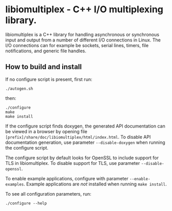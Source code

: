 # libiomultiplex - C++ I/O multiplexing library.

libiomultiplex is a C++ library for handling asynchronous or synchronous input and output from a number of different I/O connections in Linux. The I/O connections can for example be sockets, serial lines, timers, file notifications, and generic file handles.


## How to build and install

If no configure script is present, first run:
```
./autogen.sh
```
then:
```
./configure
make
make install
```
If the configure script finds doxygen, the generated API documentation can be viewed in a browser by opening file `[prefix]/share/doc/libiomultiplex/html/index.html`. To disable API documentation generation, use parameter `--disable-doxygen` when running the configure script.

The configure script by default looks for OpenSSL to include support for TLS in libiomultiplex. To disable support for TLS, use parameter `--disable-openssl`.

To enable example applications, configure with parameter `--enable-examples`. Example applications are *not* installed when running `make install`.

To see all configuration parameters, run:
```
./configure --help
```
